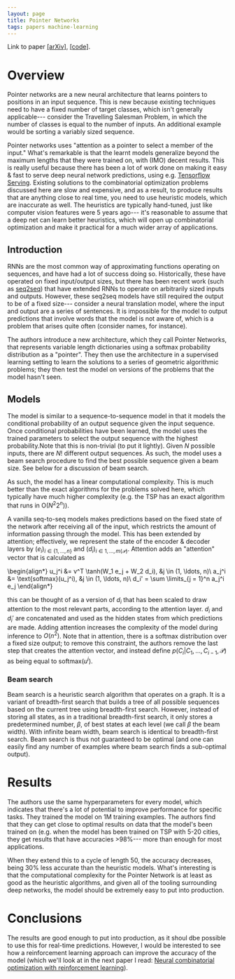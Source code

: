 ```yaml
---
layout: page
title: Pointer Networks
tags: papers machine-learning
---
```


Link to paper [[arXiv]](https://arxiv.org/abs/1506.03134), [[code]](https://github.com/devsisters/pointer-network-tensorflow).

# Overview

Pointer networks are a new neural architecture that learns pointers to positions
in an input sequence. This is new because existing techniques need to have a
fixed number of target classes, which isn't generally applicable--- consider the
Travelling Salesman Problem, in which the number of classes is equal to the
number of inputs. An additional example would be sorting a variably sized
sequence.

Pointer networks uses "attention as a pointer to select a member of the input."
What's remarkable is that the learnt models generalize beyond the maximum
lengths that they were trained on, with (IMO) decent results. This is really
useful because there has been a lot of work done on making it easy & fast to
serve deep neural network predictions, using e.g.
[Tensorflow Serving](https://www.tensorflow.org/serving/). Existing solutions to
the combinatorial optimization problems discussed here are slow and expensive,
and as a result, to produce results that are anything close to real time, you
need to use heuristic models, which are inaccurate as well. The heuristics are
typically hand-tuned, just like computer vision features were 5 years ago--- it's
reasonable to assume that a deep net can learn better heuristics, which will open
up combinatorial optimization and make it practical for a much wider array of
applications.

## Introduction

RNNs are the most common way of approximating functions operating on sequences,
and have had a lot of success doing so. Historically, these have operated on
fixed input/output sizes, but there has been recent work (such as [seq2seq](https://www.tensorflow.org/tutorials/seq2seq))
that have extended RNNs to operate on arbitrarily sized inputs and outputs.
However, these seq2seq models have still required the output to be of a fixed
size--- consider a neural translation model, where the input and output are a
series of sentences. It is impossible for the model to output predictions that
involve words that the model is not aware of, which is a problem that arises
quite often (consider names, for instance).

The authors introduce a new architecture, which they call Pointer Networks, that
represents variable length dictionaries using a softmax probability distribution
as a "pointer". They then use the architecture in a supervised learning setting
to learn the solutions to a series of geometric algorithmic problems; they then
test the model on versions of the problems that the model hasn't seen.

## Models

The model is similar to a sequence-to-sequence model in that it models the
conditional probability of an output sequence given the input sequence. Once
conditional probabilities have been learned, the model uses the trained
parameters to select the output sequence with the highest probability.Note
that this is non-trivial (to put it lightly). Given $N$ possible inputs, there
are $N!$ different output sequences. As such, the model uses a beam search
procedure to find the best possible sequence given a beam size. See below for a
discussion of beam search.

As such, the model has a linear computational complexity. This is much better
than the exact algorithms for the problems solved here, which typically have
much higher complexity (e.g. the TSP has an exact algorithm that runs in
O($N^2 2^n$)).

A vanilla seq-to-seq models makes predictions based on the fixed state of the
network after receiving all of the input, which restricts the amount of
information passing through the model. This has been extended by attention;
effectively, we represent the state of the encoder & decoder layers by
$(e_i)_{i \in \{1, \ldots, n\}}$ and $(d_i)_{i \in 1, \ldots, m(\mathcal{P})}$.
Attention adds an "attention" vector that is calculated as

\begin{align*}
u_j^i &= v^T \tanh(W_1 e_j + W_2 d_i), &j \in (1, \ldots, n)\\
a_j^i &= \text{softmax}(u_j^i), &j \in (1, \ldots, n)\\
d_i' = \sum \limits_{j = 1}^n a_j^i e_j
\end{align*}

this can be thought of as a version of $d_i$ that has been scaled to draw
attention to the most relevant parts, according to the attention layer. $d_i$
and $d_i'$ are concatenated and used as the hidden states from which predictions
are made. Adding attention increases the complexity of the model during inference
to $O(n^2)$. Note that in attention, there is a softmax distribution over a
fixed size output; to remove this constraint, the authors remove the last step
that creates the attention vector, and instead define $p(C_i | C_1, \ldots,
C_{i-1}, \mathcal{P})$ as being equal to $\text{softmax}(u^i)$.

### Beam search

Beam search is a heuristic search algorithm that operates on a graph. It is a
variant of breadth-first search that builds a tree of all possible sequences
based on the current tree using breadth-first search. However, instead of
storing all states, as in a traditional breadth-first search, it only stores a
predetermined number, $\beta$, of best states at each level (we call $\beta$ the
beam width). With infinite beam width, beam search is identical to breadth-first
search. Beam search is thus not guaranteed to be optimal (and one can easily
find any number of examples where beam search finds a sub-optimal output).

# Results

The authors use the same hyperparameters for every model, which indicates that
there's a lot of potential to improve performance for specific tasks. They
trained the model on 1M training examples. The authors find that they can get
close to optimal results on data that the model's been trained on (e.g. when the
model has been trained on TSP with 5-20 cities, they get results that have
accuracies >98%--- more than enough for most applications.

When they extend this to a cycle of length 50, the accuracy decreases, being
30% less accurate than the heuristic models. What's interesting is that the
computational complexity for the Pointer Network is at least as good as the
heuristic algorithms, and given all of the tooling surrounding deep networks,
the model should be extremely easy to put into production.

# Conclusions

The results are good enough to put into production, as it shoul dbe possible to
use this for real-time predictions. However, I would be interested to see how a
reinforcement learning approach can improve the accuracy of the model (which
we'll look at in the next paper I read: [Neural combinatorial optimization with
reinforcement learning](https://arxiv.org/abs/1611.09940)).
